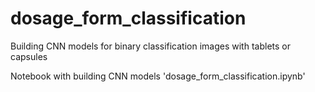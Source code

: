 # dosage_form_classification
Building CNN models for binary classification images with tablets or capsules

Notebook with building CNN models 'dosage_form_classification.ipynb'
